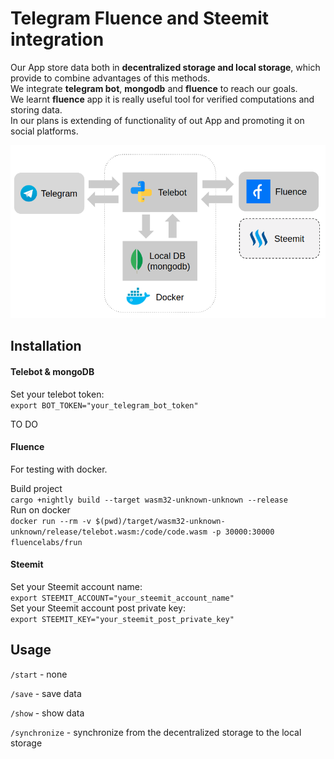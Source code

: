 # Telegram Fluence and Steemit integration

Our App store data both in **decentralized storage and local storage**, which provide to combine advantages of this methods.  
We integrate **telegram bot**, **mongodb** and **fluence** to reach our goals.  
We learnt **fluence** app it is really useful tool for verified computations and storing data.  
In our plans is extending of functionality of out App and promoting it on social platforms.  

![Architecture](architecture.png)
## Installation 

#### Telebot & mongoDB

Set your telebot token:  
`export BOT_TOKEN="your_telegram_bot_token"`

TO DO



#### Fluence
For testing with docker.  

Build project   
`cargo +nightly build --target wasm32-unknown-unknown --release`  
Run on docker   
`docker run --rm -v $(pwd)/target/wasm32-unknown-unknown/release/telebot.wasm:/code/code.wasm -p 30000:30000 fluencelabs/frun`

#### Steemit
Set your Steemit account name:  
`export STEEMIT_ACCOUNT="your_steemit_account_name"`  
Set your Steemit account post private key:  
`export STEEMIT_KEY="your_steemit_post_private_key"`  

## Usage 

`/start` - none

`/save` - save data

`/show` - show data

`/synchronize` - synchronize from the decentralized storage to the local storage

